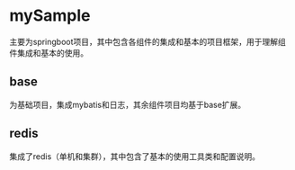 # mySample
主要为springboot项目，其中包含各组件的集成和基本的项目框架，用于理解组件集成和基本的使用。

## base
为基础项目，集成mybatis和日志，其余组件项目均基于base扩展。

## redis
集成了redis（单机和集群），其中包含了基本的使用工具类和配置说明。
